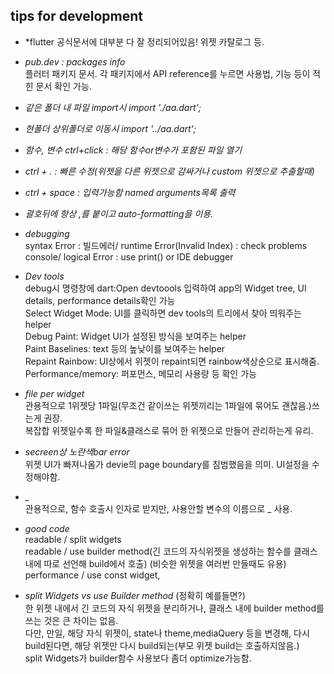## tips for development    

- *flutter 공식문서에 대부분 다 잘 정리되어있음! 위젯 카탈로그 등.   

- *pub.dev : packages info*    
플러터 패키지 문서. 각 패키지에서 API reference를 누르면 사용법, 기능 등이 적힌 문서 확인 가능.    

- *같은 폴더 내 파일 import시 import './aa.dart';*    

- *현폴더 상위폴더로 이동시 import '../aa.dart';*     

- *함수, 변수 ctrl+click : 해당 함수or변수가 포함된 파일 열기*    

- *ctrl + . : 빠른 수정(위젯을 다른 위젯으로 감싸거나 custom 위젯으로 추출할때)*    

- *ctrl + space : 입력가능함 named arguments목록 출력*   

- *괄호뒤에 항상 ,를 붙이고 auto-formatting을 이용.*   

- *debugging*    
syntax Error : 빌드에러/ runtime Error(Invalid Index) : check problems console/ logical Error : use print() or IDE debugger   

- *Dev tools*   
debug시 명령창에 dart:Open devtoools 입력하여 app의 Widget tree, UI details, performance details확인 가능  
Select Widget Mode: UI를 클릭하면 dev tools의 트리에서 찾아 띄워주는 helper   
Debug Paint: Widget UI가 설정된 방식을 보여주는 helper   
Paint Baselines: text 등의 높낮이를 보여주는 helper   
Repaint Rainbow: UI상에서 위젯이 repaint되면 rainbow색상순으로 표시해줌.   
Performance/memory: 퍼포먼스, 메모리 사용량 등 확인 가능   
      
 - *file per widget*   
 관용적으로 1위젯당 1파일(무조건 같이쓰는 위젯끼리는 1파일에 묶어도 괜찮음.)쓰는게 권장.   
 복잡합 위젯일수록 한 파일&클래스로 묶어 한 위젯으로 만들어 관리하는게 유리.   

- *secreen상 노란색bar error*   
위젯 UI가 빠져나옴가 devie의 page boundary를 침범했음을 의미. UI설정을 수정해야함.     

- *_*    
관용적으로, 함수 호출시 인자로 받지만, 사용안할 변수의 이름으로 _ 사용.   

- *good code*    
readable / split widgets    
readable / use builder method(긴 코드의 자식위젯을 생성하는 함수를 클래스내에 따로 선언해 build에서 호출)    (비슷한 위젯을 여러번 만들때도 유용)                   
performance / use const widget,    

- *split Widgets vs use Builder method* (정확히 예를들면?)        
한 위젯 내에서 긴 코드의 자식 위젯을 분리하거나, 클래스 내에 builder method를 쓰는 것은 큰 차이는 없음.    
다만, 만일, 해당 자식 위젯이, state나 theme,mediaQuery 등을 변경해, 다시 build된다면, 해당 위젯만 다시 build되는(부모 위젯 build는 호출하지않음.)    
split Widgets가 builder함수 사용보다 좀더 optimize가능함.    


  
